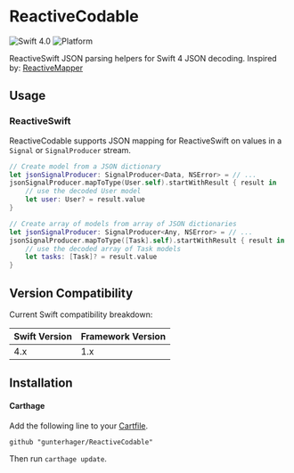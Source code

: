 # ReactiveCodable
![Swift 4.0](https://img.shields.io/badge/Swift-4.0-orange.svg)
![Platform](https://img.shields.io/badge/platform-iOS-lightgrey.svg)

ReactiveSwift JSON parsing helpers for Swift 4 JSON decoding.
Inspired by: [ReactiveMapper](https://github.com/aschuch/ReactiveMapper)

## Usage

### ReactiveSwift

ReactiveCodable supports JSON mapping for ReactiveSwift on values in a `Signal` or `SignalProducer` stream.

```swift
// Create model from a JSON dictionary
let jsonSignalProducer: SignalProducer<Data, NSError> = // ...
jsonSignalProducer.mapToType(User.self).startWithResult { result in
    // use the decoded User model
    let user: User? = result.value
}

// Create array of models from array of JSON dictionaries
let jsonSignalProducer: SignalProducer<Any, NSError> = // ...
jsonSignalProducer.mapToType([Task].self).startWithResult { result in
    // use the decoded array of Task models
    let tasks: [Task]? = result.value
}
```



## Version Compatibility

Current Swift compatibility breakdown:

| Swift Version                         | Framework Version |
| -------------------------------- | ---------------------- |
| 4.x                                         | 1.x                           |

## Installation

#### Carthage

Add the following line to your [Cartfile](https://github.com/Carthage/Carthage/blob/master/Documentation/Artifacts.md#cartfile).

```
github "gunterhager/ReactiveCodable"
```

Then run `carthage update`.

####
